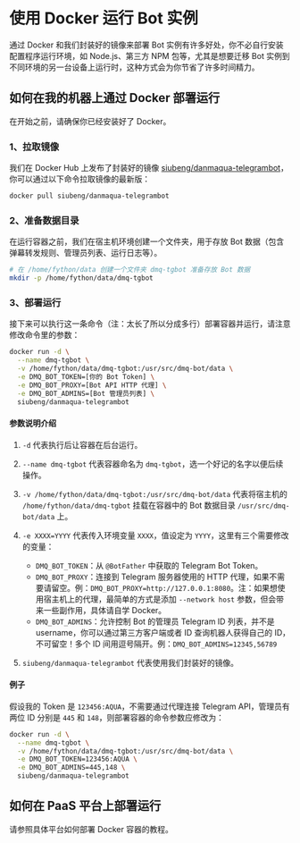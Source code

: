 # 使用 Docker 运行 Bot 实例

通过 Docker 和我们封装好的镜像来部署 Bot 实例有许多好处，你不必自行安装配置程序运行环境，如 Node.js、第三方 NPM 包等，尤其是想要迁移 Bot 实例到不同环境的另一台设备上运行时，这种方式会为你节省了许多时间精力。

## 如何在我的机器上通过 Docker 部署运行

在开始之前，请确保你已经安装好了 Docker。

### 1、拉取镜像

我们在 Docker Hub 上发布了封装好的镜像 [siubeng/danmaqua-telegrambot](https://hub.docker.com/r/siubeng/danmaqua-telegrambot)，你可以通过以下命令拉取镜像的最新版：

```sh
docker pull siubeng/danmaqua-telegrambot
```

### 2、准备数据目录

在运行容器之前，我们在宿主机环境创建一个文件夹，用于存放 Bot 数据（包含弹幕转发规则、管理员列表、运行日志等）。

```sh
# 在 /home/fython/data 创建一个文件夹 dmq-tgbot 准备存放 Bot 数据
mkdir -p /home/fython/data/dmq-tgbot
```

### 3、部署运行

接下来可以执行这一条命令（注：太长了所以分成多行）部署容器并运行，请注意修改命令里的参数：

```sh
docker run -d \
  --name dmq-tgbot \
  -v /home/fython/data/dmq-tgbot:/usr/src/dmq-bot/data \
  -e DMQ_BOT_TOKEN=[你的 Bot Token] \
  -e DMQ_BOT_PROXY=[Bot API HTTP 代理] \
  -e DMQ_BOT_ADMINS=[Bot 管理员列表] \
  siubeng/danmaqua-telegrambot
```

#### 参数说明介绍

1. `-d` 代表执行后让容器在后台运行。

2. `--name dmq-tgbot` 代表容器命名为 `dmq-tgbot`，选一个好记的名字以便后续操作。

3. `-v /home/fython/data/dmq-tgbot:/usr/src/dmq-bot/data` 代表将宿主机的 `/home/fython/data/dmq-tgbot` 挂载在容器中的 Bot 数据目录 `/usr/src/dmq-bot/data` 上。

4. `-e XXXX=YYYY` 代表传入环境变量 `XXXX`，值设定为 `YYYY`，这里有三个需要修改的变量：

    - `DMQ_BOT_TOKEN`：从 `@BotFather` 中获取的 Telegram Bot Token。
    - `DMQ_BOT_PROXY`：连接到 Telegram 服务器使用的 HTTP 代理，如果不需要请留空。例：`DMQ_BOT_PROXY=http://127.0.0.1:8080`。注：如果想使用宿主机上的代理，最简单的方式是添加 `--network host` 参数，但会带来一些副作用，具体请自学 Docker。
    - `DMQ_BOT_ADMINS`：允许控制 Bot 的管理员 Telegram ID 列表，并不是 username，你可以通过第三方客户端或者 ID 查询机器人获得自己的 ID，不可留空！多个 ID 间用逗号隔开。例：`DMQ_BOT_ADMINS=12345,56789`

5. `siubeng/danmaqua-telegrambot` 代表使用我们封装好的镜像。

#### 例子

假设我的 Token 是 `123456:AQUA`，不需要通过代理连接 Telegram API，管理员有两位 ID 分别是 `445` 和 `148`，则部署容器的命令参数应修改为：

```sh
docker run -d \
  --name dmq-tgbot \
  -v /home/fython/data/dmq-tgbot:/usr/src/dmq-bot/data \
  -e DMQ_BOT_TOKEN=123456:AQUA \
  -e DMQ_BOT_ADMINS=445,148 \
  siubeng/danmaqua-telegrambot
```

## 如何在 PaaS 平台上部署运行

请参照具体平台如何部署 Docker 容器的教程。
